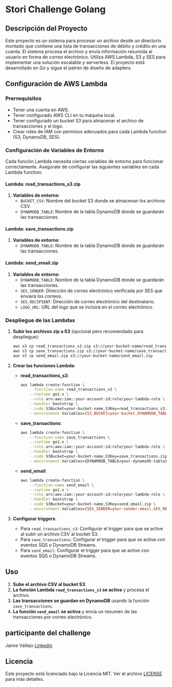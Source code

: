 # Stori Challenge Golang

## Descripción del Proyecto

Este proyecto es un sistema para procesar un archivo desde un directorio montado que contiene una lista de transacciones de débito y crédito en una cuenta. El sistema procesa el archivo y envía información resumida al usuario en forma de correo electrónico. Utiliza AWS Lambda, S3 y SES para implementar una solución escalable y serverless. El proyecto está desarrollado en Go y sigue el patrón de diseño de adapters.


## Configuración de AWS Lambda

### Prerrequisitos

- Tener una cuenta en AWS.
- Tener configurado AWS CLI en tu máquina local.
- Tener configurado un bucket S3 para almacenar el archivo de transacciones y el logo.
- Crear roles de IAM con permisos adecuados para cada Lambda function (S3, DynamoDB, SES).

### Configuración de Variables de Entorno

Cada función Lambda necesita ciertas variables de entorno para funcionar correctamente. Asegúrate de configurar las siguientes variables en cada Lambda function:

#### Lambda: read_transactions_s3.zip

1. **Variables de entorno**:
    - `BUCKET_CSV`: Nombre del bucket S3 donde se almacenan los archivos CSV.
    - `DYNAMODB_TABLE`: Nombre de la tabla DynamoDB donde se guardarán las transacciones.

#### Lambda: save_transactions.zip

1. **Variables de entorno**:
    - `DYNAMODB_TABLE`: Nombre de la tabla DynamoDB donde se guardarán las transacciones.

#### Lambda: send_email.zip

1. **Variables de entorno**:
    - `DYNAMODB_TABLE`: Nombre de la tabla DynamoDB donde se guardarán las transacciones.
    - `SES_SENDER`: Dirección de correo electrónico verificada por SES que enviará los correos.
    - `SES_RECIPIENT`: Dirección de correo electrónico del destinatario.
    - `LOGO_URL`: URL del logo que se incluirá en el correo electrónico.

### Despliegue de las Lambdas

1. **Subir los archivos zip a S3** (opcional pero recomendado para despliegue):
    ```sh
    aws s3 cp read_transactions_s3.zip s3://your-bucket-name/read_transactions_s3.zip
    aws s3 cp save_transactions.zip s3://your-bucket-name/save_transactions.zip
    aws s3 cp send_email.zip s3://your-bucket-name/send_email.zip
    ```

2. **Crear las funciones Lambda**:

    - **read_transactions_s3**:
        ```sh
        aws lambda create-function \
            --function-name read_transactions_s3 \
            --runtime go1.x \
            --role arn:aws:iam::your-account-id:role/your-lambda-role \
            --handler bootstrap \
            --code S3Bucket=your-bucket-name,S3Key=read_transactions_s3.zip \
            --environment Variables={S3_BUCKET=your-bucket,DYNAMODB_TABLE=your-dynamodb-table}
        ```

    - **save_transactions**:
        ```sh
        aws lambda create-function \
            --function-name save_transactions \
            --runtime go1.x \
            --role arn:aws:iam::your-account-id:role/your-lambda-role \
            --handler bootstrap \
            --code S3Bucket=your-bucket-name,S3Key=save_transactions.zip \
            --environment Variables={DYNAMODB_TABLE=your-dynamodb-table}
        ```

    - **send_email**:
        ```sh
        aws lambda create-function \
            --function-name send_email \
            --runtime go1.x \
            --role arn:aws:iam::your-account-id:role/your-lambda-role \
            --handler bootstrap \
            --code S3Bucket=your-bucket-name,S3Key=send_email.zip \
            --environment Variables={SES_SENDER=your-sender-email,SES_RECIPIENT=your-recipient-email,LOGO_URL=your-logo-url}
        ```

3. **Configurar triggers**:
    - Para `read_transactions_s3`: Configurar el trigger para que se active al subir un archivo CSV al bucket S3.
    - Para `save_transactions`: Configurar el trigger para que se active con eventos SQS o DynamoDB Streams.
    - Para `send_email`: Configurar el trigger para que se active con eventos SQS o DynamoDB Streams.

## Uso

1. **Sube el archivo CSV al bucket S3**.
2. **La función Lambda `read_transactions_s3` se activa** y procesa el archivo.
3. **Las transacciones se guardan en DynamoDB** usando la función `save_transactions`.
4. **La función `send_email` se activa** y envía un resumen de las transacciones por correo electrónico.

## participante del challenge

Jaime Vallejo 
[Linkedin](https://www.linkedin.com/in/jaime-daniel-vallejo-pe%C3%B1a-37586a170/)

## Licencia

Este proyecto está licenciado bajo la Licencia MIT. Ver el archivo [LICENSE](LICENSE) para más detalles.
